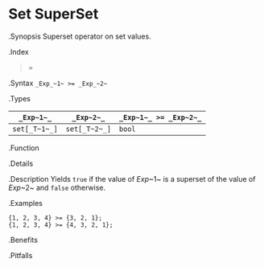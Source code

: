 # Set SuperSet

.Synopsis
Superset operator on set values.

.Index
>=

.Syntax
`_Exp_~1~ >= _Exp_~2~`

.Types


| `_Exp~1~_`    |  `_Exp~2~_`     | `_Exp~1~_ >= _Exp~2~_`   |
| --- | --- | --- |
| `set[_T~1~_]` |  `set[_T~2~_]`  | `bool`                 |


.Function

.Details

.Description
Yields `true` if the value of _Exp_~1~ is a superset of the value of _Exp_~2~ and `false` otherwise.

.Examples
```rascal-shell
{1, 2, 3, 4} >= {3, 2, 1};
{1, 2, 3, 4} >= {4, 3, 2, 1};
```

.Benefits

.Pitfalls

